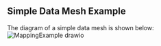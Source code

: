 ## Simple Data Mesh Example
The diagram of a simple data mesh is shown below:
![MappingExample drawio](https://github.com/agile-lab-dev/data-platform-shaper/assets/92328763/4a9c258a-a2d7-4c57-9f37-ecd2c3e32fb1)
